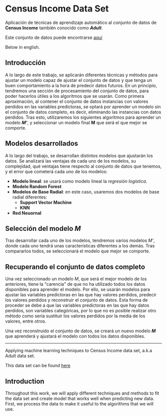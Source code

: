 # Census Income Data Set
Aplicación de técnicas de aprendizaje automático al conjunto de datos de **Census Income** también conocido como _**Adult**_.

Este conjunto de datos puede encontrarse [aquí](http://archive.ics.uci.edu/ml/datasets/Census+Income "aquí")

Below in english.

## Introducción

A lo largo de este trabajo, se aplicarán diferentes técnicas y métodos para ajustar un modelo capaz de ajustar el conjunto de datos y que tenga un buen comportamiento a la hora de predecir datos futuros. En un principio, tendremos una sección de procesamiento del conjunto de datos, para poder hacerlos útiles a los algoritmos que se usarán. Como primera aproximación, al contener el conjunto de datos instancias con valores perdidos en las variables predictoras, se optará por aprender un modelo sin el conjunto de datos completo, es decir, eliminando las instancias con datos perdidos. Tras esto, utilizaremos los siguientes algoritmos para aprender un modelo _**M'**_, y seleccionar un modelo final **M** que será el que mejor se comporte.

## Modelos desarrollados

A lo largo del trabajo, se desarrollan distintos modelos que ajustarán los datos. Se analizará las ventajas de cada uno de los modelos, su complejidad, qué ventajas tiene respecto al conjunto de datos que tenemos, y el error que cometerá cada uno de los modelos:

  - **Modelo lineal**: se usará como modelo lineal la *regresión logística*.  
  - **Modelo Random Forest**
  - **Modelos de Base Radial**: en este caso, usaremos dos modelos de base radial diferentes:
    - **Support Vector Machine**
    - **KNN**
  - **Red Neuornal**

## Selección del modelo *M*

Tras desarrollar cada uno de los modelos, tendremos varios modelos *M'*, donde cada uno tendrá unas características diferentes a los demás. Tras compararlos todos, se seleccionará el modelo que mejor se comporte.

## Recuperando el conjunto de datos completo

Una vez seleccionado un modelo *M*, que será el mejor modelo de los anteriores, tiene la "carencia" de que no ha utilizado todos los datos disponibles para aprender el modelo. Por ello, se usarán modelos para ajustar las variables predictoras en las que hay valores perdidos, predecir los valores perdidos y reconstruir el conjunto de datos. Esta forma de proceder se debe a que las variables predictoras en las que hay datos perdidos, son variables categóricas, por lo que no es posible realizar otro método como sería sustituir los valores perdidos por la media de los valores, entre otros.

Una vez reconstruido el conjunto de datos, se creará un nuevo modelo _**M**_ que aprenderá y ajustará el modelo con todos los datos disponibles.

------------------------------------------------------------------------------------------------------------------------------------

Applying machine learning techniques to Census Income data set, a.k.a Adult data set.

This data set can be found [here](http://archive.ics.uci.edu/ml/datasets/Census+Income "here")

## Introduction

Throughout this work, we will apply different techniques and methods to fit the data set and create model that works well when predicting new data. First, we process the data to make it useful to the algorithms that we will use. 
